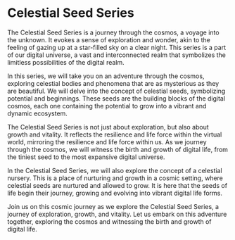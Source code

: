 # Celestial Seed Series

The Celestial Seed Series is a journey through the cosmos, a voyage into the unknown. It evokes a sense of exploration and wonder, akin to the feeling of gazing up at a star-filled sky on a clear night. This series is a part of our digital universe, a vast and interconnected realm that symbolizes the limitless possibilities of the digital realm.

In this series, we will take you on an adventure through the cosmos, exploring celestial bodies and phenomena that are as mysterious as they are beautiful. We will delve into the concept of celestial seeds, symbolizing potential and beginnings. These seeds are the building blocks of the digital cosmos, each one containing the potential to grow into a vibrant and dynamic ecosystem.

The Celestial Seed Series is not just about exploration, but also about growth and vitality. It reflects the resilience and life force within the virtual world, mirroring the resilience and life force within us. As we journey through the cosmos, we will witness the birth and growth of digital life, from the tiniest seed to the most expansive digital universe.

In the Celestial Seed Series, we will also explore the concept of a celestial nursery. This is a place of nurturing and growth in a cosmic setting, where celestial seeds are nurtured and allowed to grow. It is here that the seeds of life begin their journey, growing and evolving into vibrant digital life forms.

Join us on this cosmic journey as we explore the Celestial Seed Series, a journey of exploration, growth, and vitality. Let us embark on this adventure together, exploring the cosmos and witnessing the birth and growth of digital life.
